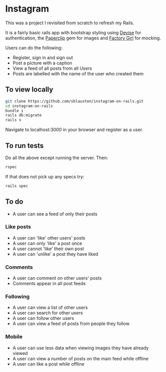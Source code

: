 # Instagram

This was a project I revisited from scratch to refresh my Rails.

It is a fairly basic rails app with bootstrap styling using [Devise](https://github.com/plataformatec/devise) for authentication, the [Paperclip](https://github.com/thoughtbot/paperclip) gem for images and [Factory Girl](https://github.com/thoughtbot/factory_girl) for mocking.

Users can do the following:
- Register, sign in and sign out
- Post a picture with a caption
- View a feed of all posts from all Users
- Posts are labelled with the name of the user who created them

## To view locally

```bash
git clone https://github.com/sblausten/instagram-on-rails.git
cd instagram-on-rails
bundle i
rails db:migrate
rails s
```

Navigate to localhost:3000 in your browser and register as a user.


## To run tests
Do all the above except running the server. Then:
```bash
rspec
```

If that does not pick up any specs try:
```bash
rails spec
```

## To do

- A user can see a feed of only their posts

### Like posts
- A user can 'like' other users' posts
- A user can only 'like' a post once
- A user cannot 'like' their own post
- A user can 'unlike' a post they have liked

### Comments
- A user can comment on other users' posts
- Comments appear in all post feeds

### Following
- A user can view a list of other users
- A user can search for other users
- A user can follow other users
- A user can view a feed of posts from people they follow

### Mobile
- A user can use less data when viewing images they have already viewed
- A user can view a number of posts on the main feed while offline
- A user can like a post while offline
